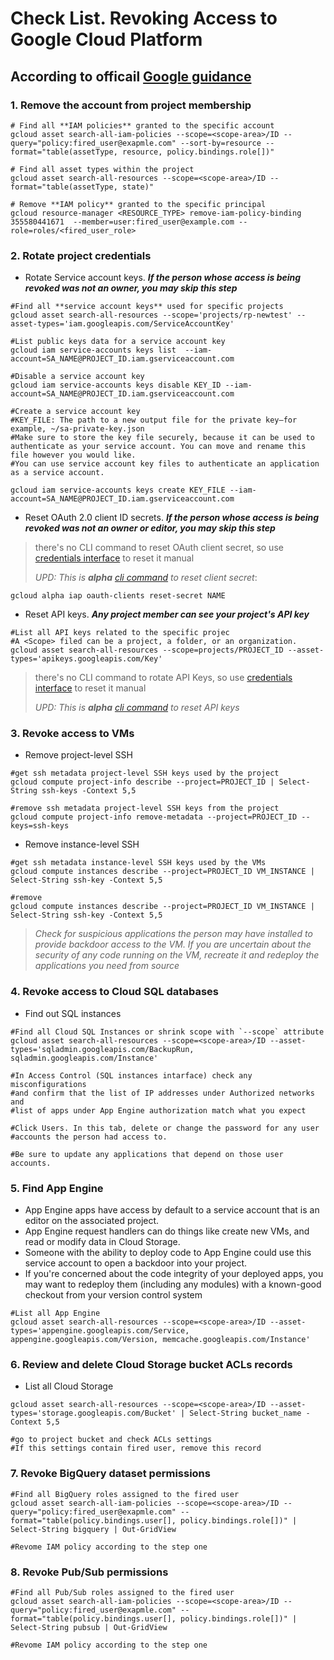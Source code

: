 
# Check List. Revoking Access to Google Cloud Platform

## According to officail [Google guidance](https://cloud.google.com/docs/security/data-loss-prevention/revoking-user-access#revoking_access)

### **1. Remove the account from project membership**

```bash=1
# Find all **IAM policies** granted to the specific account
gcloud asset search-all-iam-policies --scope=<scope-area>/ID --query="policy:fired_user@exapmle.com" --sort-by=resource --format="table(assetType, resource, policy.bindings.role[])"

# Find all asset types within the project
gcloud asset search-all-resources --scope=<scope-area>/ID --format="table(assetType, state)"

# Remove **IAM policy** granted to the specific principal
gcloud resource-manager <RESOURCE_TYPE> remove-iam-policy-binding 355580441671  --member=user:fired_user@example.com --role=roles/<fired_user_role>
```

### **2. Rotate project credentials**

* Rotate Service account keys. ***If the person whose access is being revoked was not an owner, you may skip this step***

```bash=1
#Find all **service account keys** used for specific projects
gcloud asset search-all-resources --scope='projects/rp-newtest' --asset-types='iam.googleapis.com/ServiceAccountKey'

#List public keys data for a service account key
gcloud iam service-accounts keys list  --iam-account=SA_NAME@PROJECT_ID.iam.gserviceaccount.com

#Disable a service account key
gcloud iam service-accounts keys disable KEY_ID --iam-account=SA_NAME@PROJECT_ID.iam.gserviceaccount.com

#Create a service account key
#KEY_FILE: The path to a new output file for the private key—for example, ~/sa-private-key.json
#Make sure to store the key file securely, because it can be used to authenticate as your service account. You can move and rename this file however you would like.
#You can use service account key files to authenticate an application as a service account.

gcloud iam service-accounts keys create KEY_FILE --iam-account=SA_NAME@PROJECT_ID.iam.gserviceaccount.com 
```

* Reset OAuth 2.0 client ID secrets. ***If the person whose access is being revoked was not an owner or editor, you may skip this step***

>there's no CLI command to reset OAuth client secret, so use [credentials interface](https://console.cloud.google.com/apis/credentials/) to reset it manual
>
> *UPD: This is **alpha** [cli command](https://cloud.google.com/sdk/gcloud/reference/alpha/iap/oauth-clients/reset-secret?hl=es_419%22&skip_cache=true) to reset client secret*:
```bash=1
gcloud alpha iap oauth-clients reset-secret NAME
```

* Reset API keys. ***Any project member can see your project's API key***

```bash=1
#List all API keys related to the specific projec
#A <Scope> filed can be a project, a folder, or an organization.
gcloud asset search-all-resources --scope=projects/PROJECT_ID --asset-types='apikeys.googleapis.com/Key'
```

>there's no CLI command to rotate API Keys, so use [credentials interface](https://console.cloud.google.com/apis/credentials/) to reset it manual
>
> *UPD: This is **alpha** [cli command](https://cloud.google.com/sdk/gcloud/reference/alpha/services/api-keys/create) to reset API keys*

### **3. Revoke access to VMs**

* Remove project-level SSH

```bash=1
#get ssh metadata project-level SSH keys used by the project
gcloud compute project-info describe --project=PROJECT_ID | Select-String ssh-keys -Context 5,5

#remove ssh metadata project-level SSH keys from the project
gcloud compute project-info remove-metadata --project=PROJECT_ID --keys=ssh-keys
```

* Remove instance-level SSH

```bash=1
#get ssh metadata instance-level SSH keys used by the VMs
gcloud compute instances describe --project=PROJECT_ID VM_INSTANCE | Select-String ssh-key -Context 5,5

#remove
gcloud compute instances describe --project=PROJECT_ID VM_INSTANCE | Select-String ssh-key -Context 5,5
```

> *Check for suspicious applications the person may have installed to provide backdoor access to the VM. If you are uncertain about the security of any code running on the VM, recreate it and redeploy the applications you need from source*

### **4. Revoke access to Cloud SQL databases**

* Find out SQL instances

```bash=1
#Find all Cloud SQL Instances or shrink scope with `--scope` attribute
gcloud asset search-all-resources --scope=<scope-area>/ID --asset-types='sqladmin.googleapis.com/BackupRun, sqladmin.googleapis.com/Instance'

#In Access Control (SQL instances intarface) check any misconfigurations
#and confirm that the list of IP addresses under Authorized networks and 
#list of apps under App Engine authorization match what you expect

#Click Users. In this tab, delete or change the password for any user 
#accounts the person had access to. 

#Be sure to update any applications that depend on those user accounts.
```

### **5. Find App Engine**

* App Engine apps have access by default to a service account that is an editor on the associated project. 
* App Engine request handlers can do things like create new VMs, and read or modify data in Cloud Storage. 
* Someone with the ability to deploy code to App Engine could use this service account to open a backdoor into your project. 
* If you're concerned about the code integrity of your deployed apps, you may want to redeploy them (including any modules) with a known-good checkout from your version control system

```bash=1
#List all App Engine
gcloud asset search-all-resources --scope=<scope-area>/ID --asset-types='appengine.googleapis.com/Service, appengine.googleapis.com/Version, memcache.googleapis.com/Instance'
```

### **6. Review and delete Cloud Storage bucket ACLs records**

* List all Cloud Storage

```bash=1
gcloud asset search-all-resources --scope=<scope-area>/ID --asset-types='storage.googleapis.com/Bucket' | Select-String bucket_name -Context 5,5

#go to project bucket and check ACLs settings
#If this settings contain fired user, remove this record
```

### **7. Revoke BigQuery dataset permissions**

```bash=1
#Find all BigQuery roles assigned to the fired user
gcloud asset search-all-iam-policies --scope=<scope-area>/ID --query="policy:fired_user@exapmle.com" --format="table(policy.bindings.user[], policy.bindings.role[])" | Select-String bigquery | Out-GridView

#Revome IAM policy according to the step one
```

### **8. Revoke Pub/Sub permissions**

```bash=1
#Find all Pub/Sub roles assigned to the fired user
gcloud asset search-all-iam-policies --scope=<scope-area>/ID --query="policy:fired_user@exapmle.com" --format="table(policy.bindings.user[], policy.bindings.role[])" | Select-String pubsub | Out-GridView

#Revome IAM policy according to the step one
```